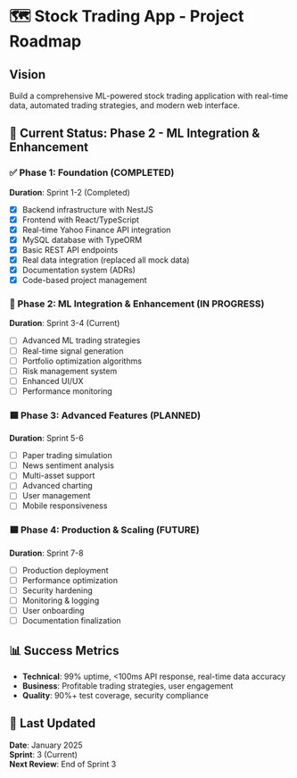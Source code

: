 # 🗺️ Stock Trading App - Project Roadmap

## Vision

Build a comprehensive ML-powered stock trading application with real-time data, automated trading strategies, and modern web interface.

## 🎯 Current Status: Phase 2 - ML Integration & Enhancement

### ✅ Phase 1: Foundation (COMPLETED)

**Duration**: Sprint 1-2 (Completed)

- [x] Backend infrastructure with NestJS
- [x] Frontend with React/TypeScript
- [x] Real-time Yahoo Finance API integration
- [x] MySQL database with TypeORM
- [x] Basic REST API endpoints
- [x] Real data integration (replaced all mock data)
- [x] Documentation system (ADRs)
- [x] Code-based project management

### 🔄 Phase 2: ML Integration & Enhancement (IN PROGRESS)

**Duration**: Sprint 3-4 (Current)

- [ ] Advanced ML trading strategies
- [ ] Real-time signal generation
- [ ] Portfolio optimization algorithms
- [ ] Risk management system
- [ ] Enhanced UI/UX
- [ ] Performance monitoring

### 🟦 Phase 3: Advanced Features (PLANNED)

**Duration**: Sprint 5-6

- [ ] Paper trading simulation
- [ ] News sentiment analysis
- [ ] Multi-asset support
- [ ] Advanced charting
- [ ] User management
- [ ] Mobile responsiveness

### 🟦 Phase 4: Production & Scaling (FUTURE)

**Duration**: Sprint 7-8

- [ ] Production deployment
- [ ] Performance optimization
- [ ] Security hardening
- [ ] Monitoring & logging
- [ ] User onboarding
- [ ] Documentation finalization

## 📊 Success Metrics

- **Technical**: 99% uptime, <100ms API response, real-time data accuracy
- **Business**: Profitable trading strategies, user engagement
- **Quality**: 90%+ test coverage, security compliance

## 🔄 Last Updated

**Date**: January 2025  
**Sprint**: 3 (Current)  
**Next Review**: End of Sprint 3
